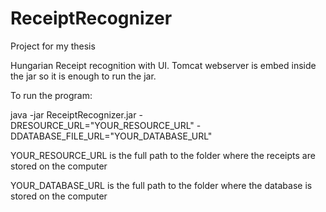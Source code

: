 # ReceiptRecognizer
Project for my thesis

Hungarian Receipt recognition with UI. Tomcat webserver is embed inside the jar so it is enough to run the jar.

To run the program: 

java -jar ReceiptRecognizer.jar -DRESOURCE_URL="YOUR_RESOURCE_URL" -DDATABASE_FILE_URL="YOUR_DATABASE_URL"

YOUR_RESOURCE_URL is the full path to the folder where the receipts are stored on the computer

YOUR_DATABASE_URL is the full path to the folder where the database is stored on the computer

